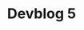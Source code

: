 ---
slug: 5
title: Devblog 5
description: Another fantastic month has passed! Feels like we've been working 25 hours a day this last month and the coffee machine at Scrap Mechanic HQ has been put through the ultimate stress test!
image: images/devblog/5/title.png
toc_max_heading_level: 4
---